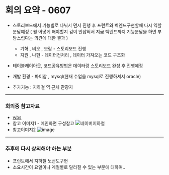  # 회의 요약 - 0607
 
 - 스토리보드에서 기능별로 나눠서 먼저 진행 후 프런트와 벡엔드구현할때 다시 역할분담예정 ( 뭘 어떻게 해야할지 감이 안잡혀서 지금 벡엔드까지 기능분담을 하면 부담스럽다는 의견에 대한 결과 ) 
    - 기혁 , 비오 , 보람 - 스토리보드 진행
    - 지원 , 나현 - 데이터전처리 , 데이터 가져오는 코드 구조화


 - 테이블레이아웃, 코드공유방법은 데이터랑 스토리보드 완성 후 진행예정


- 개발 환경 - 파이참 , mysql(현재 수업을 mysql로 진행하셔서 oracle)


- 추가기능 : 지하철 역 근처 관광지


---



### 회의중 참고자료 

- [wbs](https://docs.google.com/spreadsheets/d/1FRyxzHHejUDF6YyovP_TfSTsr8Nq3mEqCwst9Q1K-Yg/edit?usp=sharing)
- 참고 이미지1 - 메인화면 구성참고
![네이버지하철](https://github.com/Jang-jiwon/Subway/assets/66350779/ccfb784e-a020-4f90-a666-634f5a5e58ba)
- 참고이미지2
![image](https://github.com/Jang-jiwon/Subway/assets/66350779/3f806dbe-617a-43b6-a21a-6e6ad61b5ada)


-----


### 추후에 다시 상의해야 하는 부분
 - 프런트에서 지하철 노선도구현
- 소요시간이 요일이나 계절별로 달라질 수 있는 부분에 대하여..
